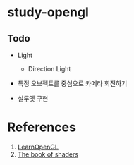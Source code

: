 # study-opengl

## Todo

- Light
  - Direction Light

- 특정 오브젝트를 중심으로 카메라 회전하기

- 실루엣 구현

# References

1. [LearnOpenGL](https://learnopengl.com)
2. [The book of shaders](https://thebookofshaders.com)
